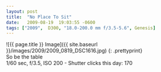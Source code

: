```yaml
---
layout: post
title:  "No Place To Sit"
date:   2009-08-19  19:03:55 -0600
tags: ["2009",  D300, "18.0-200.0 mm f/3.5-5.6", Genesis]
---
```

![{{ page.title }} Image]({{ site.baseurl }}/images/2009/2009_0819_DSC1616.jpg)
{: .prettyprint}  
So be the table  
1/60 sec, f/3.5, ISO 200 - Shutter clicks this day: 170